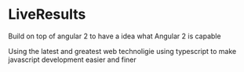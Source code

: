 # LiveResults

Build on top of angular 2 to have a idea what Angular 2 is capable

Using the latest and greatest web technoligie using typescript to make javascript development easier and finer

